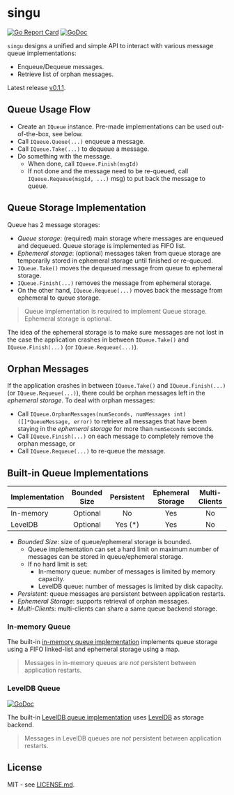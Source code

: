 # singu

[![Go Report Card](https://goreportcard.com/badge/github.com/btnguyen2k/singu)](https://goreportcard.com/report/github.com/btnguyen2k/singu)
[![GoDoc](https://godoc.org/github.com/btnguyen2k/singu?status.svg)](https://godoc.org/github.com/btnguyen2k/singu)

`singu` designs a unified and simple API to interact with various message queue implementations:
- Enqueue/Dequeue messages.
- Retrieve list of orphan messages.

Latest release [v0.1.1](RELEASE-NOTES.md).

## Queue Usage Flow

- Create an `IQueue` instance. Pre-made implementations can be used out-of-the-box, see below.
- Call `IQueue.Queue(...)` enqueue a message.
- Call `IQueue.Take(...)` to dequeue a message.
- Do something with the message.
  - When done, call `IQueue.Finish(msgId)`
  - If not done and the message need to be re-queued, call `IQueue.Requeue(msgId, ...)` msg) to put back the message to queue.

## Queue Storage Implementation

Queue has 2 message storages:
- _Queue storage_: (required) main storage where messages are enqueued and dequeued. Queue storage is implemented as FIFO list.
- _Ephemeral storage_: (optional) messages taken from queue storage are temporarily stored in ephemeral storage until finished or re-queued.
- `IQueue.Take()` moves the dequeued message from queue to ephemeral storage.
- `IQueue.Finish(...)` removes the message from ephemeral storage.
- On the other hand, `IQueue.Requeue(...)` moves back the message from ephemeral to queue storage.

> Queue implementation is required to implement Queue storage. Ephemeral storage is optional.

The idea of the ephemeral storage is to make sure messages are not lost in the case the
application crashes in between `IQueue.Take()` and `IQueue.Finish(...)` (or `IQueue.Requeue(...)`).

## Orphan Messages

If the application crashes in between `IQueue.Take()` and `IQueue.Finish(...)` (or `IQueue.Requeue(...)`),
there could be orphan messages left in the _ephemeral storage_. To deal with orphan messages:

- Call `IQueue.OrphanMessages(numSeconds, numMessages int) ([]*QueueMessage, error)` to retrieve all messages that have been staying in the _ephemeral storage_ for more than `numSeconds` seconds.
- Call `IQueue.Finish(...)` on each message to completely remove the orphan message, or
- Call `IQueue.Requeue(...)` to re-queue the message.

## Built-in Queue Implementations

| Implementation | Bounded Size | Persistent | Ephemeral Storage | Multi-Clients |
|----------------|:------------:|:----------:|:-----------------:|:-------------:|
| In-memory      | Optional     | No         | Yes               | No            |
| LevelDB        | Optional     | Yes (*)    | Yes               | No            |

- *Bounded Size*: size of queue/ephemeral storage is bounded.
  - Queue implementation can set a hard limit on maximum number of messages can be stored in queue/ephemeral storage.
  - If no hard limit is set:
    - In-memory queue: number of messages is limited by memory capacity.
    - LevelDB queue: number of messages is limited by disk capacity.
- *Persistent*: queue messages are persistent between application restarts.
- *Ephemeral Storage*: supports retrieval of orphan messages.
- *Multi-Clients*: multi-clients can share a same queue backend storage.

### In-memory Queue

The built-in [in-memory queue implementation](https://godoc.org/github.com/btnguyen2k/singu#InmemQueue)
implements queue storage using a FIFO linked-list and ephemeral storage using a map.

> Messages in in-memory queues are _not_ persistent between application restarts.

### LevelDB Queue

[![GoDoc](https://godoc.org/github.com/btnguyen2k/singu/leveldb?status.svg)](https://godoc.org/github.com/btnguyen2k/singu/leveldb)

The built-in [LevelDB queue implementation](https://godoc.org/github.com/btnguyen2k/singu/leveldb#LeveldbQueue)
uses [LevelDB](https://github.com/google/leveldb) as storage backend.

> Messages in LevelDB queues are _not_ persistent between application restarts.

## License

MIT - see [LICENSE.md](LICENSE.md).
